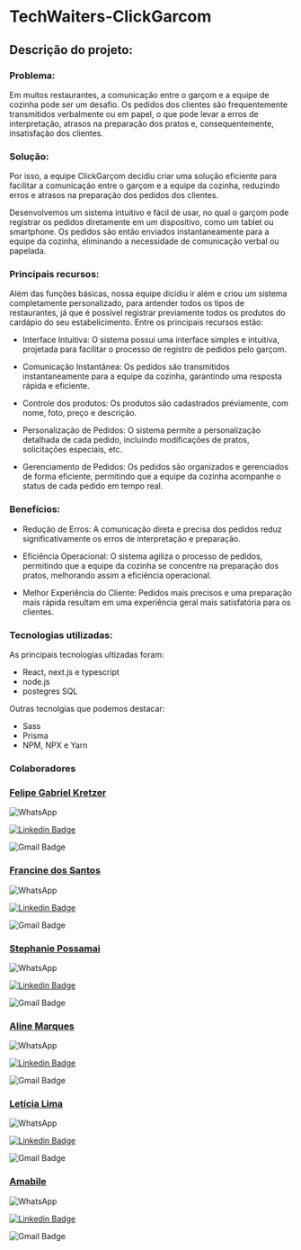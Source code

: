 # TechWaiters-ClickGarcom

## Descrição do projeto:

### Problema:

Em muitos restaurantes, a comunicação entre o garçom e a equipe de cozinha pode ser um desafio. Os pedidos dos clientes são frequentemente transmitidos verbalmente ou em papel, o que pode levar a erros de interpretação, atrasos na preparação dos pratos e, consequentemente, insatisfação dos clientes.

### Solução:

Por isso, a equipe ClickGarçom decidiu criar uma solução eficiente para facilitar a comunicação entre o garçom e a equipe da cozinha, reduzindo erros e atrasos na preparação dos pedidos dos clientes. 

Desenvolvemos um sistema intuitivo e fácil de usar, no qual o garçom pode registrar os pedidos diretamente em um dispositivo, como um tablet ou smartphone. Os pedidos são então enviados instantaneamente para a equipe da cozinha, eliminando a necessidade de comunicação verbal ou papelada.

### Principais recursos:

Além das funções básicas, nossa equipe dicidiu ir além e criou um sistema completamente personalizado, para antender todos os tipos de restaurantes, já que é possível registrar previamente todos os produtos do cardápio do seu estabelicimento. Entre os principais recursos estão:

- Interface Intuitiva: O sistema possui uma interface simples e intuitiva, projetada para facilitar o processo de registro de pedidos pelo garçom.

- Comunicação Instantânea: Os pedidos são transmitidos instantaneamente para a equipe da cozinha, garantindo uma resposta rápida e eficiente.

- Controle dos produtos: Os produtos são cadastrados préviamente, com nome, foto, preço e descrição.

- Personalização de Pedidos: O sistema permite a personalização detalhada de cada pedido, incluindo modificações de pratos, solicitações especiais, etc.

- Gerenciamento de Pedidos: Os pedidos são organizados e gerenciados de forma eficiente, permitindo que a equipe da cozinha acompanhe o status de cada pedido em tempo real.


### Benefícios:

- Redução de Erros: A comunicação direta e precisa dos pedidos reduz significativamente os erros de interpretação e preparação.

- Eficiência Operacional: O sistema agiliza o processo de pedidos, permitindo que a equipe da cozinha se concentre na preparação dos pratos, melhorando assim a eficiência operacional.

- Melhor Experiência do Cliente: Pedidos mais precisos e uma preparação mais rápida resultam em uma experiência geral mais satisfatória para os clientes.

### Tecnologias utilizadas:

As principais tecnologias ultizadas foram:

- React, next.js e typescript
- node.js
- postegres SQL

Outras tecnolgias que podemos destacar:

- Sass
- Prisma
- NPM, NPX e Yarn

### Colaboradores  

### [Felipe Gabriel Kretzer](https://github.com/kretzerfelipe "GitHub") 

![WhatsApp](https://img.shields.io/badge/(47)98450_0086-WhatsApp-25D366?style=for-the-badge&logo=whatsapp&logoColor=white)

[![Linkedin Badge](https://img.shields.io/badge/-Felipe-blue?style=flat-square&logo=Linkedin&logoColor=white&link=https://www.linkedin.com/in/felipe-gabriel-kretzer-dev/)](https://www.linkedin.com/in/felipe-gabriel-kretzer-dev/) 

![Gmail Badge](https://img.shields.io/badge/-felipegk2006@gmail.com-c14438?style=flat-square&logo=Gmail&logoColor=white&link=mailto:felipegk2006@gmail.com)

### [Francine dos Santos](https://github.com/FranNinaa "GitHub") 

![WhatsApp](https://img.shields.io/badge/(47)98441_5277-WhatsApp-25D366?style=for-the-badge&logo=whatsapp&logoColor=white)

[![Linkedin Badge](https://img.shields.io/badge/-Francine-blue?style=flat-square&logo=Linkedin&logoColor=white&link=https://www.linkedin.com/in/francine-santos-ti/)](https://www.linkedin.com/in/francine-santos-ti/) 

![Gmail Badge](https://img.shields.io/badge/-francinesantoss85@gmail.com-c14438?style=flat-square&logo=Gmail&logoColor=white&link=mailto:francinesantoss85@gmail.com)

### [Stephanie Possamai](https://github.com/Stephanieposs "GitHub") 

![WhatsApp](https://img.shields.io/badge/(47)99140_6344-WhatsApp-25D366?style=for-the-badge&logo=whatsapp&logoColor=white)

[![Linkedin Badge](https://img.shields.io/badge/-Stephanie-blue?style=flat-square&logo=Linkedin&logoColor=white&link=https://www.linkedin.com/in/stephanie-possamai)](https://www.linkedin.com/in/stephanie-possamai) 

![Gmail Badge](https://img.shields.io/badge/-stephaniepossamaiamanda@gmail.com-c14438?style=flat-square&logo=Gmail&logoColor=white&link=mailto:stephaniepossamaiamanda@gmail.com)

### [Aline Marques](https://github.com/lineMarques "GitHub") 

![WhatsApp](https://img.shields.io/badge/(47)99995_3357-WhatsApp-25D366?style=for-the-badge&logo=whatsapp&logoColor=white)

[![Linkedin Badge](https://img.shields.io/badge/-Aline-blue?style=flat-square&logo=Linkedin&logoColor=white&link=whttps://www.linkedin.com/in/aline-marques/)](whttps://www.linkedin.com/in/aline-marques/) 

![Gmail Badge](https://img.shields.io/badge/-aline.marques18@gmail.com-c14438?style=flat-square&logo=Gmail&logoColor=white&link=mailto:aline.marques18@gmail.com)

### [Letícia Lima](https://github.com/Leticia "GitHub") 

![WhatsApp](https://img.shields.io/badge/(47)99662_0610-WhatsApp-25D366?style=for-the-badge&logo=whatsapp&logoColor=white)

[![Linkedin Badge](https://img.shields.io/badge/-Letícia-blue?style=flat-square&logo=Linkedin&logoColor=white&link=https://www.linkedin.com/in/let%C3%ADcia-de-lima-da-cunha-6160372a4/)](https://www.linkedin.com/in/let%C3%ADcia-de-lima-da-cunha-6160372a4/) 

![Gmail Badge](https://img.shields.io/badge/-leticia.lc2005@gmail.com-c14438?style=flat-square&logo=Gmail&logoColor=white&link=mailto:leticia.lc2005@gmail.com)

### [Amabile](https://github.com/AmabileForster "GitHub") 

![WhatsApp](https://img.shields.io/badge/(47)98462_8802-WhatsApp-25D366?style=for-the-badge&logo=whatsapp&logoColor=white)

[![Linkedin Badge](https://img.shields.io/badge/-Amabile-blue?style=flat-square&logo=Linkedin&logoColor=white&link=https://www.linkedin.com/in/amabilemartendal/)](https://www.linkedin.com/in/amabilemartendal/) 

![Gmail Badge](https://img.shields.io/badge/-amabilemartendal@gmail.com-c14438?style=flat-square&logo=Gmail&logoColor=white&link=mailto:amabilemartendal@gmail.com)
